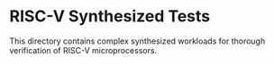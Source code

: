 # RISC-V Synthesized Tests

This directory contains complex synthesized workloads for thorough verification of RISC-V microprocessors.
